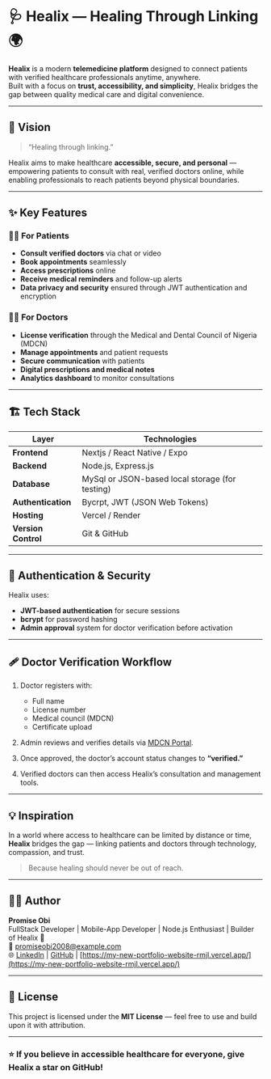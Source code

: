# 🩺 Healix — Healing Through Linking 🌍

**Healix** is a modern **telemedicine platform** designed to connect patients with verified healthcare professionals anytime, anywhere.  
Built with a focus on **trust, accessibility, and simplicity**, Healix bridges the gap between quality medical care and digital convenience.

---

## 🚀 Vision

> “Healing through linking.”

Healix aims to make healthcare **accessible, secure, and personal** — empowering patients to consult with real, verified doctors online, while enabling professionals to reach patients beyond physical boundaries.

---

## ✨ Key Features

### 👨‍⚕️ For Patients
- **Consult verified doctors** via chat or video
- **Book appointments** seamlessly
- **Access prescriptions** online
- **Receive medical reminders** and follow-up alerts
- **Data privacy and security** ensured through JWT authentication and encryption

### 🧑‍⚕️ For Doctors
- **License verification** through the Medical and Dental Council of Nigeria (MDCN)
- **Manage appointments** and patient requests
- **Secure communication** with patients
- **Digital prescriptions and medical notes**
- **Analytics dashboard** to monitor consultations

---

## 🏗 Tech Stack

| Layer | Technologies |
|-------|---------------|
| **Frontend** | Nextjs / React Native / Expo |
| **Backend** | Node.js, Express.js |
| **Database** | MySql or JSON-based local storage (for testing) |
| **Authentication** | Bycrpt, JWT (JSON Web Tokens) |
| **Hosting** | Vercel / Render |
| **Version Control** | Git & GitHub |

---

## 🔐 Authentication & Security

Healix uses:
- **JWT-based authentication** for secure sessions  
- **bcrypt** for password hashing  
- **Admin approval** system for doctor verification before activation

---

## 🩹 Doctor Verification Workflow

1. Doctor registers with:
   - Full name  
   - License number  
   - Medical council (MDCN)  
   - Certificate upload  

2. Admin reviews and verifies details via [MDCN Portal](https://portal.mdcn.gov.ng/).  
3. Once approved, the doctor’s account status changes to **“verified.”**  
4. Verified doctors can then access Healix’s consultation and management tools. 

---

## 💡 Inspiration

In a world where access to healthcare can be limited by distance or time, **Healix** bridges the gap — linking patients and doctors through technology, compassion, and trust.

> Because healing should never be out of reach.

---

## 👨‍💻 Author

**Promise Obi**  
FullStack Developer | Mobile-App Developer | Node.js Enthusiast | Builder of Healix 💚  
📧 [promiseobi2008@example.com](mailto:promiseobi2008@example.com)  
🌐 [LinkedIn](https://www.linkedin.com/in/promise-obi-9a6878328/) | [GitHub](https://github.com/Promise278) | [https://my-new-portfolio-website-rmjl.vercel.app/](https://my-new-portfolio-website-rmjl.vercel.app/)

---

## 🧾 License

This project is licensed under the **MIT License** — feel free to use and build upon it with attribution.

---

### ⭐ If you believe in accessible healthcare for everyone, give Healix a star on GitHub!